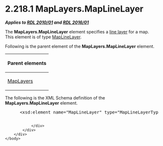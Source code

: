 <html dir="LTR" xmlns:mshelp="http://msdn.microsoft.com/mshelp" xmlns:ddue="http://ddue.schemas.microsoft.com/authoring/2003/5" xmlns:xlink="http://www.w3.org/1999/xlink" xmlns:tool="http://www.microsoft.com/tooltip">
    <head>
        <meta http-equiv="Content-Type" content="text/html; CHARSET=utf-8"></meta>
        <meta name="save" content="history"></meta>
        <title>2.218.1 MapLayers.MapLineLayer</title>
        <xml>
            <mshelp:toctitle title="2.218.1 MapLayers.MapLineLayer"></mshelp:toctitle>
            <mshelp:rltitle title="[MS-RDL]: MapLayers.MapLineLayer"></mshelp:rltitle>
            <mshelp:keyword index="A" term="05b3ae08-ef8f-45f4-bcfa-c30ba066e59c"></mshelp:keyword>
            <mshelp:attr name="DCSext.ContentType" value="open specification"></mshelp:attr>
            <mshelp:attr name="AssetID" value="05b3ae08-ef8f-45f4-bcfa-c30ba066e59c"></mshelp:attr>
            <mshelp:attr name="TopicType" value="kbRef"></mshelp:attr>
            <mshelp:attr name="DCSext.Title" value="[MS-RDL]: MapLayers.MapLineLayer" />
        </xml>
    </head>
    <body>
        <div id="header">
            <h1 class="heading">2.218.1 MapLayers.MapLineLayer</h1>
        </div>
        <div id="mainSection">
            <div id="mainBody">
                <div id="allHistory" class="saveHistory"></div>
                <div id="sectionSection0" class="section" name="collapseableSection">
                    

<p><b><i>Applies to </i></b><a href="3428e690-a348-4ec7-8a6a-8efb42d2cdee.md"><b><i>RDL 2010/01</i></b></a><b><i>
and </i></b><a href="52ce3983-2bfc-4e72-9359-42aaf5fe4509.md"><b><i>RDL 2016/01</i></b></a></p>

<p>The <b>MapLayers.MapLineLayer</b> element specifies a <a href="b2482b3f-74ab-4ca8-a9e5-c07955011743.md#gt_d18f341f-9a11-41e7-bc17-fa40808259cc">line layer</a> for a map. This
element is of type <a href="8681b1dc-d73e-4d35-b4fa-f7f459d4a304.md">MapLineLayer</a>.</p>

<p>Following is the parent element of the <b>MapLayers.MapLineLayer</b>
element.</p>

<table>
 <thead>
  <tr>
   <th>
   <p>Parent elements</p>
   </th>
  </tr>
 </thead>
 <tr>
  <td>
  <p><a href="6e3c29b0-8940-48ac-a950-d3db026f8e08.md">MapLayers</a></p>
  </td>
 </tr>
</table>

<p>The following is the XML Schema definition of the <b>MapLayers.MapLineLayer</b>
element.           </p>

<dl>
<dd>
<div><pre> &lt;xsd:element name=&quot;MapLineLayer&quot; type=&quot;MapLineLayerType&quot; /&gt;
  
</pre></div>
</dd></dl>


                </div>
            </div>
        </div>
    </body>
</html>